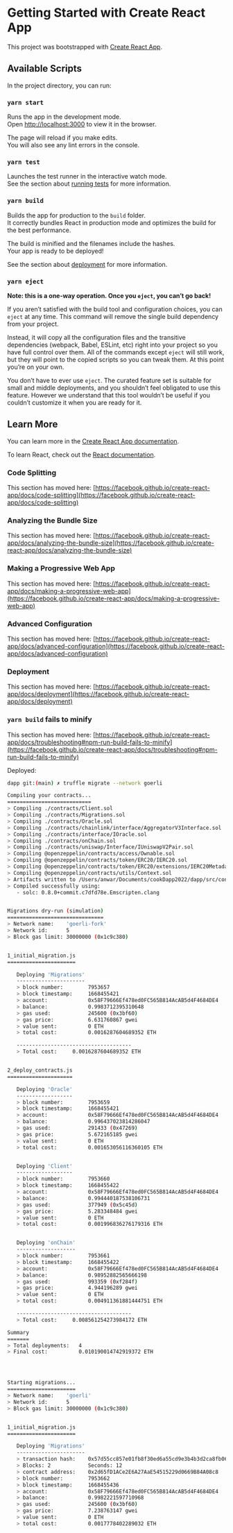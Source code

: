 # Getting Started with Create React App

This project was bootstrapped with [Create React App](https://github.com/facebook/create-react-app).

## Available Scripts

In the project directory, you can run:

### `yarn start`

Runs the app in the development mode.\
Open [http://localhost:3000](http://localhost:3000) to view it in the browser.

The page will reload if you make edits.\
You will also see any lint errors in the console.

### `yarn test`

Launches the test runner in the interactive watch mode.\
See the section about [running tests](https://facebook.github.io/create-react-app/docs/running-tests) for more information.

### `yarn build`

Builds the app for production to the `build` folder.\
It correctly bundles React in production mode and optimizes the build for the best performance.

The build is minified and the filenames include the hashes.\
Your app is ready to be deployed!

See the section about [deployment](https://facebook.github.io/create-react-app/docs/deployment) for more information.

### `yarn eject`

**Note: this is a one-way operation. Once you `eject`, you can’t go back!**

If you aren’t satisfied with the build tool and configuration choices, you can `eject` at any time. This command will remove the single build dependency from your project.

Instead, it will copy all the configuration files and the transitive dependencies (webpack, Babel, ESLint, etc) right into your project so you have full control over them. All of the commands except `eject` will still work, but they will point to the copied scripts so you can tweak them. At this point you’re on your own.

You don’t have to ever use `eject`. The curated feature set is suitable for small and middle deployments, and you shouldn’t feel obligated to use this feature. However we understand that this tool wouldn’t be useful if you couldn’t customize it when you are ready for it.

## Learn More

You can learn more in the [Create React App documentation](https://facebook.github.io/create-react-app/docs/getting-started).

To learn React, check out the [React documentation](https://reactjs.org/).

### Code Splitting

This section has moved here: [https://facebook.github.io/create-react-app/docs/code-splitting](https://facebook.github.io/create-react-app/docs/code-splitting)

### Analyzing the Bundle Size

This section has moved here: [https://facebook.github.io/create-react-app/docs/analyzing-the-bundle-size](https://facebook.github.io/create-react-app/docs/analyzing-the-bundle-size)

### Making a Progressive Web App

This section has moved here: [https://facebook.github.io/create-react-app/docs/making-a-progressive-web-app](https://facebook.github.io/create-react-app/docs/making-a-progressive-web-app)

### Advanced Configuration

This section has moved here: [https://facebook.github.io/create-react-app/docs/advanced-configuration](https://facebook.github.io/create-react-app/docs/advanced-configuration)

### Deployment

This section has moved here: [https://facebook.github.io/create-react-app/docs/deployment](https://facebook.github.io/create-react-app/docs/deployment)

### `yarn build` fails to minify

This section has moved here: [https://facebook.github.io/create-react-app/docs/troubleshooting#npm-run-build-fails-to-minify](https://facebook.github.io/create-react-app/docs/troubleshooting#npm-run-build-fails-to-minify)



Deployed:

```sh
dapp git:(main) ✗ truffle migrate --network goerli

Compiling your contracts...
===========================
> Compiling ./contracts/Client.sol
> Compiling ./contracts/Migrations.sol
> Compiling ./contracts/Oracle.sol
> Compiling ./contracts/chainlink/interface/AggregatorV3Interface.sol
> Compiling ./contracts/interface/IOracle.sol
> Compiling ./contracts/onChain.sol
> Compiling ./contracts/uniswap/Interface/IUniswapV2Pair.sol
> Compiling @openzeppelin/contracts/access/Ownable.sol
> Compiling @openzeppelin/contracts/token/ERC20/IERC20.sol
> Compiling @openzeppelin/contracts/token/ERC20/extensions/IERC20Metadata.sol
> Compiling @openzeppelin/contracts/utils/Context.sol
> Artifacts written to /Users/anwar/Documents/cookDapp2022/dapp/src/contracts
> Compiled successfully using:
   - solc: 0.8.0+commit.c7dfd78e.Emscripten.clang


Migrations dry-run (simulation)
===============================
> Network name:    'goerli-fork'
> Network id:      5
> Block gas limit: 30000000 (0x1c9c380)


1_initial_migration.js
======================

   Deploying 'Migrations'
   ----------------------
   > block number:        7953657
   > block timestamp:     1668455421
   > account:             0x58F79666Ef478ed0FC565B814AcAB5d4F4684DE4
   > balance:             0.9983712395310648
   > gas used:            245600 (0x3bf60)
   > gas price:           6.631760867 gwei
   > value sent:          0 ETH
   > total cost:          0.0016287604689352 ETH

   -------------------------------------
   > Total cost:     0.0016287604689352 ETH


2_deploy_contracts.js
=====================

   Deploying 'Oracle'
   ------------------
   > block number:        7953659
   > block timestamp:     1668455421
   > account:             0x58F79666Ef478ed0FC565B814AcAB5d4F4684DE4
   > balance:             0.996437023814286047
   > gas used:            291433 (0x47269)
   > gas price:           5.672165185 gwei
   > value sent:          0 ETH
   > total cost:          0.001653056116360105 ETH


   Deploying 'Client'
   ------------------
   > block number:        7953660
   > block timestamp:     1668455422
   > account:             0x58F79666Ef478ed0FC565B814AcAB5d4F4684DE4
   > balance:             0.994440187538106731
   > gas used:            377949 (0x5c45d)
   > gas price:           5.283348484 gwei
   > value sent:          0 ETH
   > total cost:          0.001996836276179316 ETH


   Deploying 'onChain'
   -------------------
   > block number:        7953661
   > block timestamp:     1668455422
   > account:             0x58F79666Ef478ed0FC565B814AcAB5d4F4684DE4
   > balance:             0.98952882565666198
   > gas used:            993359 (0xf284f)
   > gas price:           4.944196289 gwei
   > value sent:          0 ETH
   > total cost:          0.004911361881444751 ETH

   -------------------------------------
   > Total cost:     0.008561254273984172 ETH

Summary
=======
> Total deployments:   4
> Final cost:          0.010190014742919372 ETH




Starting migrations...
======================
> Network name:    'goerli'
> Network id:      5
> Block gas limit: 30000000 (0x1c9c380)


1_initial_migration.js
======================

   Deploying 'Migrations'
   ----------------------
   > transaction hash:    0x57d55cc857e01fb8f30ed6a55cd9e3b4b3d2ca8fb0640a65e93a8f5330edaa16
   > Blocks: 2            Seconds: 12
   > contract address:    0x2d65fD1ACe2E6A27AaE54515229d0669B84A08c8
   > block number:        7953662
   > block timestamp:     1668455436
   > account:             0x58F79666Ef478ed0FC565B814AcAB5d4F4684DE4
   > balance:             0.9982221597710968
   > gas used:            245600 (0x3bf60)
   > gas price:           7.238763147 gwei
   > value sent:          0 ETH
   > total cost:          0.0017778402289032 ETH


```